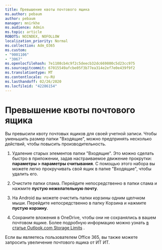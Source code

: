 ```yaml
---
title: Превышение квоты почтового ящика
ms.author: pebaum
author: pebaum
manager: mnirkhe
ms.audience: Admin
ms.topic: article
ROBOTS: NOINDEX, NOFOLLOW
localization_priority: Normal
ms.collection: Adm_O365
ms.custom:
- "9001106"
- "3067"
ms.openlocfilehash: 7e1108cb4c9f2c5deecb32dc669800c5d23cc975
ms.sourcegitcommit: 67015549afcbe05f3b77ea314e2ef7e0e439f9f2
ms.translationtype: MT
ms.contentlocale: ru-RU
ms.lasthandoff: 02/26/2020
ms.locfileid: "42286154"
---
```

# <a name="mailbox-quota-exceeded"></a>Превышение квоты почтового ящика

Вы превысили квоту почтовых ящиков для своей учетной записи. Чтобы уменьшить размер папки "Входящие", можно предпринять несколько действий, чтобы повысить производительность.

1. Удаление старых элементов папки "Входящие". Это можно сделать быстро в приложении, задав настраиваемое движение прокрутки: **параметры > параметры считывания**. С помощью этого набора вы можете легко прокручивать свой ящик в папке "Входящие", чтобы удалить его.

2. Очистите папки спама. Перейдите непосредственно в папки спама и нажмите **пустую нежелательную почту**.

3. На Android вы можете очистить папки корзины одним щелчком мыши. Перейдите непосредственно в папку Корзина и нажмите **пустую корзину**. 

4. Сохраните вложения в OneDrive, чтобы они не сохранялись в вашем почтовом ящике. Более подробную информацию можно узнать [в статье Outlook.com Storage Limits](https://support.office.com/article/storage-limits-in-outlook-com-7ac99134-69e5-4619-ac0b-2d313bba5e9e) . 

Если вы являетесь пользователем Office 365, вы также можете запросить увеличение почтового ящика от ИТ ИТ.